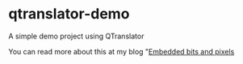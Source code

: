 # qtranslator-demo
A simple demo project using QTranslator

You can read more about this at my blog "[Embedded bits and pixels](http://ortogonal.github.io/qtranslator/)
